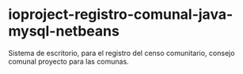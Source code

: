 # ioproject-registro-comunal-java-mysql-netbeans
Sistema de escritorio, para el registro del censo comunitario, consejo comunal proyecto para las comunas.
